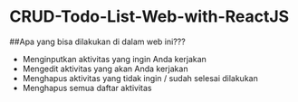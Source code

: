# CRUD-Todo-List-Web-with-ReactJS
##Apa yang bisa dilakukan di dalam web ini???
- Menginputkan aktivitas yang ingin Anda kerjakan
- Mengedit aktivitas yang akan Anda kerjakan
- Menghapus aktivitas yang tidak ingin / sudah selesai dilakukan
- Menghapus semua daftar aktivitas
